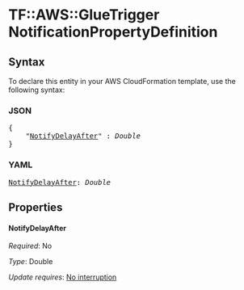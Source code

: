 # TF::AWS::GlueTrigger NotificationPropertyDefinition

## Syntax

To declare this entity in your AWS CloudFormation template, use the following syntax:

### JSON

<pre>
{
    "<a href="#notifydelayafter" title="NotifyDelayAfter">NotifyDelayAfter</a>" : <i>Double</i>
}
</pre>

### YAML

<pre>
<a href="#notifydelayafter" title="NotifyDelayAfter">NotifyDelayAfter</a>: <i>Double</i>
</pre>

## Properties

#### NotifyDelayAfter

_Required_: No

_Type_: Double

_Update requires_: [No interruption](https://docs.aws.amazon.com/AWSCloudFormation/latest/UserGuide/using-cfn-updating-stacks-update-behaviors.html#update-no-interrupt)

